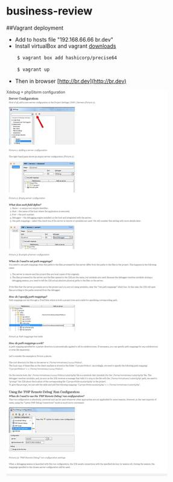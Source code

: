 # business-review

##Vagrant deployment

- Add to hosts file "192.168.66.66  br.dev"
- Install virtualBox and vagrant [downloads](https://www.vagrantup.com/downloads.html)
```sh 
    $ vagrant box add hashicorp/precise64
```
```sh 
    $ vagrant up
```
- Then in browser [http://br.dev](http://br.dev)


![phpStorm Xdebug Screenshot](https://raw.githubusercontent.com/eugene-d/business-review/master/www/public/img/phpStormXdebug.png)
